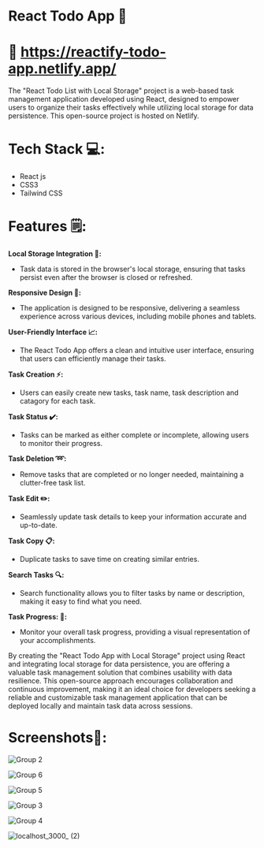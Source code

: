 # React Todo App 📝

# 🔗 https://reactify-todo-app.netlify.app/ 

The "React Todo List with Local Storage" project is a web-based task management application developed using React, designed to empower users to organize their tasks effectively while utilizing local storage for data persistence. This open-source project is hosted on Netlify.

# Tech Stack 💻:

* React js
* CSS3
* Tailwind CSS
  
# Features 🗒:

**Local Storage Integration 🔧:**

* Task data is stored in the browser's local storage, ensuring that tasks persist even after the browser is closed or refreshed.

**Responsive Design 📱:**

* The application is designed to be responsive, delivering a seamless experience across various devices, including mobile phones and tablets.

**User-Friendly Interface 📈:**

* The React Todo App offers a clean and intuitive user interface, ensuring that users can efficiently manage their tasks.
  
**Task Creation ⚡:**

* Users can easily create new tasks, task name, task description and catagory for each task.
  
**Task Status ✔️:**

* Tasks can be marked as either complete or incomplete, allowing users to monitor their progress.

**Task Deletion ➿:**

* Remove tasks that are completed or no longer needed, maintaining a clutter-free task list.

**Task Edit ✏️:**

*  Seamlessly update task details to keep your information accurate and up-to-date.

**Task Copy 📋:**

* Duplicate tasks to save time on creating similar entries.

**Search Tasks 🔍:**

* Search functionality allows you to filter tasks by name or description, making it easy to find what you need.

**Task Progress: 🔄:**

*  Monitor your overall task progress, providing a visual representation of your accomplishments.




By creating the "React Todo App with Local Storage" project using React and integrating local storage for data persistence, you are offering a valuable task management solution that combines usability with data resilience. This open-source approach encourages collaboration and continuous improvement, making it an ideal choice for developers seeking a reliable and customizable task management application that can be deployed locally and maintain task data across sessions.


# Screenshots📸:

![Group 2](https://github.com/iamvijay98/React-TodoApp/assets/133564952/75a908d5-e44c-40b5-9bea-29c305e8b30f)

![Group 6](https://github.com/iamvijay98/React-TodoApp/assets/133564952/efc14399-2800-4abe-8428-01205d06f56b)

![Group 5](https://github.com/iamvijay98/React-TodoApp/assets/133564952/26de7681-cdf4-4274-aad4-82d4ec160556)

![Group 3](https://github.com/iamvijay98/React-TodoApp/assets/133564952/d70bcf10-c0bb-4535-9c7a-ac92cd507f90)

![Group 4](https://github.com/iamvijay98/React-TodoApp/assets/133564952/ead2a137-f5e6-4645-9022-754ad59c796a)

![localhost_3000_ (2)](https://github.com/iamvijay98/React-TodoApp/assets/133564952/34f73c9c-6bb2-48a9-ad93-ef9e6bc25df3)


